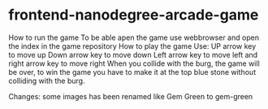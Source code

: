 frontend-nanodegree-arcade-game
===============================
How to run the game
To be able apen the game use webbrowser and open the index in the game repository
How to play the game
Use: UP arrow key to move up
     Down arrow key to move down 
	 Left arrow key to move left and 
	 right arrow key to move right
When you collide with the burg, the game will be over, to win the game you have to make it at the top blue stone without colliding with the burg.

Changes: some images has been renamed like Gem Green to gem-green


